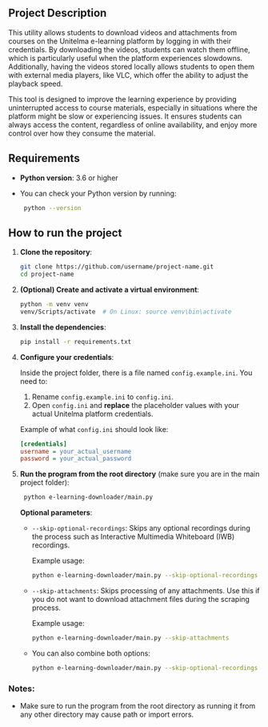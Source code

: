 ## Project Description

This utility allows students to download videos and attachments from courses on the Unitelma e-learning platform by logging in with their credentials. By downloading the videos, students can watch them offline, which is particularly useful when the platform experiences slowdowns. Additionally, having the videos stored locally allows students to open them with external media players, like VLC, which offer the ability to adjust the playback speed.

This tool is designed to improve the learning experience by providing uninterrupted access to course materials, especially in situations where the platform might be slow or experiencing issues. It ensures students can always access the content, regardless of online availability, and enjoy more control over how they consume the material.


## Requirements

- **Python version**: 3.6 or higher
- You can check your Python version by running:

   ```bash
    python --version
    ```
  
## How to run the project

1. **Clone the repository**:
    ```bash
    git clone https://github.com/username/project-name.git
    cd project-name
    ```

2. **(Optional) Create and activate a virtual environment**:

    ```bash
    python -m venv venv
    venv/Scripts/activate  # On Linux: source venv\bin\activate
    ```

4. **Install the dependencies**:

    ```bash
    pip install -r requirements.txt
    ```
6. **Configure your credentials**:  

   Inside the project folder, there is a file named `config.example.ini`. You need to:

   1. Rename `config.example.ini` to `config.ini`.
   2. Open `config.ini` and **replace** the placeholder values with your actual Unitelma platform credentials.

    Example of what `config.ini` should look like:
    
    ```ini
    [credentials]
    username = your_actual_username
    password = your_actual_password
   
8. **Run the program from the root directory** (make sure you are in the main project folder):

   ```bash
    python e-learning-downloader/main.py
    ```

   **Optional parameters**:
   
   - `--skip-optional-recordings`: Skips any optional recordings during the process such as Interactive Multimedia Whiteboard (IWB) recordings.
   
     Example usage:
     ```bash
     python e-learning-downloader/main.py --skip-optional-recordings
     ```

   - `--skip-attachments`: Skips processing of any attachments. Use this if you do not want to download attachment files during the scraping process.
   
     Example usage:
     ```bash
     python e-learning-downloader/main.py --skip-attachments
     ```

   - You can also combine both options:
     ```bash
     python e-learning-downloader/main.py --skip-optional-recordings --skip-attachments
     ```

### Notes:

- Make sure to run the program from the root directory as running it from any other directory may cause path or import errors.
